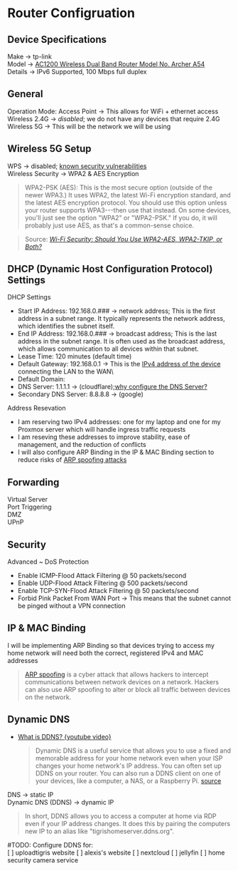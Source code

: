 # Router Configruation
## Device Specifications
Make &rarr; tp-link \
Model &rarr; [AC1200 Wireless Dual Band Router Model No. Archer A54](https://www.tp-link.com/us/home-networking/wifi-router/archer-a54/) \
Details &rarr; IPv6 Supported, 100 Mbps full duplex
## General
Operation Mode: Access Point &rarr; This allows for WiFi + ethernet access \
Wireless 2.4G &rarr; *disabled*; we do not have any devices that require 2.4G \
Wireless 5G &rarr; This will be the network we will be using
## Wireless 5G Setup
WPS &rarr; disabled; [known security vulnerabilities](https://www.howtogeek.com/176124/wi-fi-protected-setup-wps-is-insecure-heres-why-you-should-disable-it/) \
Wireless Security &rarr; WPA2 & AES Encryption
>WPA2-PSK (AES): This is the most secure option (outside of the newer WPA3.) It uses WPA2, the latest Wi-Fi encryption standard, and the latest AES encryption protocol. You should use this option unless your router supports WPA3---then use that instead. On some devices, you'll just see the option "WPA2" or "WPA2-PSK." If you do, it will probably just use AES, as that's a common-sense choice.

>Source: <i>[Wi-Fi Security: Should You Use WPA2-AES, WPA2-TKIP, or Both?](https://www.howtogeek.com/204697/wi-fi-security-should-you-use-wpa2-aes-wpa2-tkip-or-both/)</i>

## DHCP (Dynamic Host Configuration Protocol) Settings
DHCP Settings
- Start IP Address: 192.168.0.### &rarr; network address; This is the first address in a subnet range. It typically represents the network address, which identifies the subnet itself. 
- End IP Address: 192.168.0.### &rarr; broadcast address; This is the last address in the subnet range. It is often used as the broadcast address, which allows communication to all devices within that subnet. 
- Lease Time: 120 minutes (default time) 
- Default Gateway: 192.168.0.1 &rarr; This is the [IPv4 address of the device](https://www.youtube.com/watch?v=pCcJFdYNamc) connecting the LAN to the WAN\
- Default Domain: 
- DNS Server: 1.1.1.1 &rarr; (cloudflare);[why configure the DNS Server?](https://theispinfo.com/best-dns-settings-for-faster-internet/) 
- Secondary DNS Server: 8.8.8.8 &rarr; (google) 
  
Address Resevation
- I am reserving two IPv4 addresses: one for my laptop and one for my Proxmox server which will handle ingress traffic requests
- I am reseving these addresses to improve stability, ease of management, and the reduction of conflicts 
- I will also configure ARP Binding in the IP & MAC Binding section to reduce risks of [ARP spoofing attacks](https://www.geeksforgeeks.org/ethical-hacking/what-is-arp-spoofing-attack/)

## Forwarding
Virtual Server \
Port Triggering \
DMZ \
UPnP 

## Security
Advanced ~ DoS Protection
- Enable ICMP-Flood Attack Filtering @ 50 packets/second
- Enable UDP-Flood Attack Filtering @ 500 packets/second
- Enable TCP-SYN-Flood Attack Filtering @ 50 packets/second
- Forbid Pink Packet From WAN Port &rarr; This means that the subnet cannot be pinged without a VPN connection

## IP & MAC Binding
I will be implementing ARP Binding so that devices trying to access my home network will need both the correct, registered IPv4 and MAC addresses
>[ARP spoofing](https://www.geeksforgeeks.org/ethical-hacking/what-is-arp-spoofing-attack/) is a cyber attack that allows hackers to intercept communications between network devices on a network. Hackers can also use ARP spoofing to alter or block all traffic between devices on the network.
>
## Dynamic DNS
- [What is DDNS? {youtube video}](https://www.youtube.com/watch?v=rOLGvZagdC0)
  
  > Dynamic DNS is a useful service that allows you to use a fixed and memorable address for your home network even when your ISP changes your home network's IP address. You can often set up DDNS on your router. You can also run a DDNS client on one of your devices, like a computer, a NAS, or a Raspberry Pi. [source](https://www.howtogeek.com/866573/what-is-dynamic-dns-ddns-and-how-do-you-set-it-up/)

DNS &rarr; static IP \
Dynamic DNS (DDNS) &rarr; dynamic IP

> In short, DDNS allows you to access a computer at home via RDP even if your IP address changes. It does this by pairing the computers new IP to an alias like "tigrishomeserver.ddns.org".

#TODO: Configure DDNS for: \
[ ] uploadtigris website
[ ] alexis's website
[ ] nextcloud
[ ] jellyfin
[ ] home security camera service
